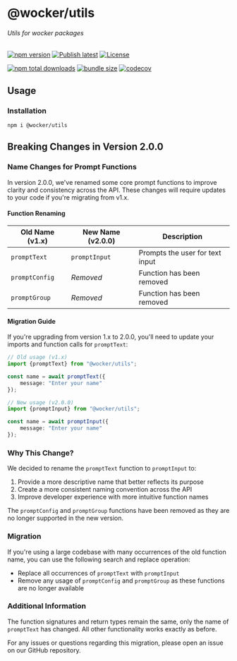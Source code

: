 # @wocker/utils

###### Utils for wocker packages

[![npm version](https://img.shields.io/npm/v/@wocker/utils.svg)](https://www.npmjs.com/package/@wocker/utils)
[![Publish latest](https://github.com/kearisp/wocker-utils/actions/workflows/publish-latest.yml/badge.svg?event=release)](https://github.com/kearisp/wocker-utils/actions/workflows/publish-latest.yml)
[![License](https://img.shields.io/npm/l/@wocker/utils)](https://github.com/kearisp/wocker-utils/blob/main/LICENSE)

[![npm total downloads](https://img.shields.io/npm/dt/@wocker/utils.svg)](https://www.npmjs.com/package/@wocker/utils)
[![bundle size](https://img.shields.io/bundlephobia/minzip/@wocker/utils)](https://bundlephobia.com/package/@wocker/utils)
[![codecov](https://codecov.io/gh/kearisp/wocker-utils/graph/badge.svg?token=FU4Y9GC4QA)](https://codecov.io/gh/kearisp/wocker-utils)


## Usage

### Installation

```shell
npm i @wocker/utils
```


## Breaking Changes in Version 2.0.0

### Name Changes for Prompt Functions

In version 2.0.0, we've renamed some core prompt functions to improve clarity and consistency across the API. These changes will require updates to your code if you're migrating from v1.x.

#### Function Renaming

| Old Name (v1.x) | New Name (v2.0.0) | Description                     |
|-----------------|-------------------|---------------------------------|
| `promptText`    | `promptInput`     | Prompts the user for text input |
| `promptConfig`  | _Removed_         | Function has been removed       |
| `promptGroup`   | _Removed_         | Function has been removed       |

#### Migration Guide

If you're upgrading from version 1.x to 2.0.0, you'll need to update your imports and function calls for `promptText`:

```typescript
// Old usage (v1.x)
import {promptText} from "@wocker/utils";

const name = await promptText({
    message: "Enter your name"
});
```

```typescript
// New usage (v2.0.0)
import {promptInput} from "@wocker/utils";

const name = await promptInput({
    message: "Enter your name"
});
```


### Why This Change?

We decided to rename the `promptText` function to `promptInput` to:

1. Provide a more descriptive name that better reflects its purpose
2. Create a more consistent naming convention across the API
3. Improve developer experience with more intuitive function names

The `promptConfig` and `promptGroup` functions have been removed as they are no longer supported in the new version.


### Migration

If you're using a large codebase with many occurrences of the old function name, you can use the following search and replace operation:

- Replace all occurrences of `promptText` with `promptInput`
- Remove any usage of `promptConfig` and `promptGroup` as these functions are no longer available

### Additional Information

The function signatures and return types remain the same, only the name of `promptText` has changed. All other functionality works exactly as before.

For any issues or questions regarding this migration, please open an issue on our GitHub repository.
